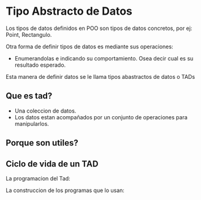 # Tipo Abstracto de Datos
Los tipos de datos definidos en POO son tipos de datos concretos, por ej: Point, Rectangulo.

Otra forma de definir tipos de datos es mediante sus operaciones:
- Enumerandolas e indicando su comportamiento.
Osea decir cual es su resultado esperado.

Esta manera de definir datos se le llama tipos abastractos de datos o TADs

## Que es tad?

- Una coleccion de datos.
- Los datos estan acompañados por un conjunto de operaciones para manipularlos.

## Porque son utiles?


## Ciclo de vida de un TAD

La programacion del Tad:

La construccion de los programas que lo usan:
